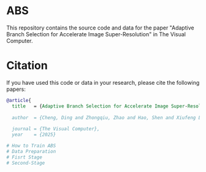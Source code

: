 # ABS
This repository contains the source code and data for the paper "Adaptive Branch Selection for Accelerate Image Super-Resolution" in The Visual Computer.
# Citation
If you have used this code or data in your research, please cite the following papers:

```bibtex
@article{
  title   = {Adaptive Branch Selection for Accelerate Image Super-Resolution}
  
  author  = {Cheng, Ding and Zhongqiu, Zhao and Hao, Shen and Xiufeng Liu}
  
  journal = {The Visual Computer},
  year    = {2025}

# How to Train ABS
# Data Preparation
# Fisrt Stage
# Second-Stage

